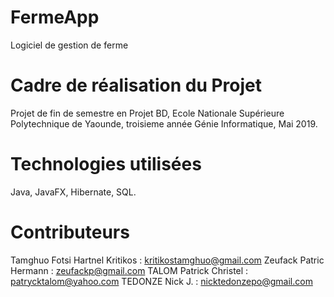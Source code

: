 # FermeApp
Logiciel de gestion de ferme

# Cadre de réalisation du Projet
Projet de fin de semestre en Projet BD, Ecole Nationale Supérieure Polytechnique de Yaounde, troisieme année Génie Informatique, Mai 2019.

# Technologies utilisées 
Java, JavaFX, Hibernate, SQL.

# Contributeurs 
Tamghuo Fotsi Hartnel Kritikos : kritikostamghuo@gmail.com
Zeufack Patric Hermann : zeufackp@gmail.com 
TALOM Patrick Christel : patrycktalom@yahoo.com
TEDONZE Nick J. : nicktedonzepo@gmail.com
